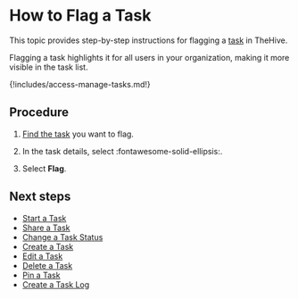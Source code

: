 # How to Flag a Task

This topic provides step-by-step instructions for flagging a [task](about-tasks.md) in TheHive.

Flagging a task highlights it for all users in your organization, making it more visible in the task list.

{!includes/access-manage-tasks.md!}

<h2>Procedure</h2>

1. [Find the task](../tasks/search-for-tasks/find-a-task.md) you want to flag.

2. In the task details, select :fontawesome-solid-ellipsis:.

3. Select **Flag**.

<h2>Next steps</h2>

* [Start a Task](start-a-task.md)
* [Share a Task](share-a-task.md)
* [Change a Task Status](change-task-status.md)
* [Create a Task](create-a-task.md)
* [Edit a Task](edit-a-task.md)
* [Delete a Task](delete-a-task.md)
* [Pin a Task](pin-a-task.md)
* [Create a Task Log](create-a-task-log.md)